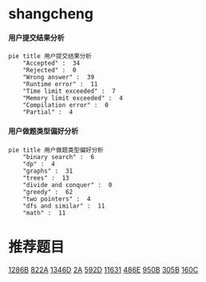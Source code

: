 # shangcheng

<!-- tabs:start -->



#### **用户提交结果分析**

```mermaid
pie title 用户提交结果分析
    "Accepted" :  34
    "Rejected" :  0
    "Wrong answer" :  39
    "Runtime error" :  11
    "Time limit exceeded" :  7
    "Memory limit exceeded" :  4
    "Compilation error" :  0
    "Partial" :  4
```

#### **用户做题类型偏好分析**

```mermaid
pie title 用户做题类型偏好分析
    "binary search" :  6
    "dp" :  4
    "graphs" :  31
    "trees" :  13
    "divide and conquer" :  0
    "greedy" :  62
    "two pointers" :  4
    "dfs and similar" :  11
    "math" :  11
```



<!-- tabs:end -->
# 推荐题目
[1286B](https://codeforces.com/contest/1286/problem/B)
[822A](https://codeforces.com/contest/822/problem/A)
[1346D](https://codeforces.com/contest/1346/problem/D)
[2A](https://codeforces.com/contest/2/problem/A)
[592D](https://codeforces.com/contest/592/problem/D)
[11631](https://codeforces.com/contest/1163/problem/1)
[486E](https://codeforces.com/contest/486/problem/E)
[950B](https://codeforces.com/contest/950/problem/B)
[305B](https://codeforces.com/contest/305/problem/B)
[160C](https://codeforces.com/contest/160/problem/C)
